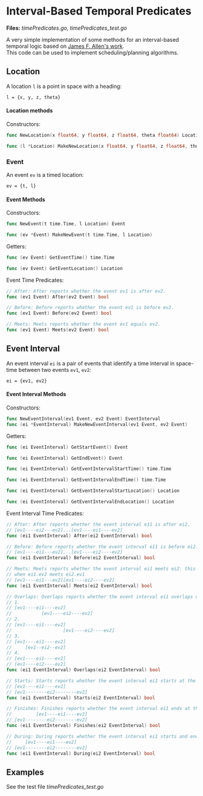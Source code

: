 # Interval-Based Temporal Predicates

**Files:** *timePredicates.go, timePredicates_test.go*

A very simple implementation of some methods for an interval-based temporal logic based on [James F. Allen's work](http://web.mit.edu/larsb/Public/16.412/pset%204/allen94actions.pdf).  
This code can be used to implement scheduling/planning algorithms.

## Location

A location `l` is a point in space with a heading:

`l = {x, y, z, theta}`

#### Location methods

Constructors:  
````go
func NewLocation(x float64, y float64, z float64, theta float64) Location

func (l *Location) MakeNewLocation(x float64, y float64, z float64, theta float64)
````
### Event

An event `ev` is a timed location:

`ev = {t, l}`

#### Event Methods

Constructors:  
````go
func NewEvent(t time.Time, l Location) Event

func (ev *Event) MakeNewEvent(t time.Time, l Location)
````

Getters:  
````go
func (ev Event) GetEventTime() time.Time

func (ev Event) GetEventLocation() Location
````

Event Time Predicates:  

````go
// After: After reports whether the event ev1 is after ev2.
func (ev1 Event) After(ev2 Event) bool

// Before: Before reports whether the event ev1 is before ev2.
func (ev1 Event) Before(ev2 Event) bool

// Meets: Meets reports whether the event ev1 equals ev2.
func (ev1 Event) Meets(ev2 Event) bool
````

## Event Interval

An event interval `ei` is a pair of events that identify a time interval in space-time between two events `ev1`, `ev2`:

`ei = {ev1, ev2}`


#### Event Interval Methods

Constructors:  
````go
func NewEventInterval(ev1 Event, ev2 Event) EventInterval
func (ei *EventInterval) MakeNewEventInterval(ev1 Event, ev2 Event)
````

Getters:  
````go
func (ei EventInterval) GetStartEvent() Event

func (ei EventInterval) GetEndEvent() Event

func (ei EventInterval) GetEventIntervalStartTime() time.Time

func (ei EventInterval) GetEventIntervalEndTime() time.Time

func (ei EventInterval) GetEventIntervalStartLocation() Location

func (ei EventInterval) GetEventIntervalEndLocation() Location
````

Event Interval Time Predicates:  

````go
// After: After reports whether the event interval e11 is after ei2.
// [ev1----ei2---ev2]...[ev1----ei1----ev2]
func (ei1 EventInterval) After(ei2 EventInterval) bool

// Before: Before reports whether the event interval e11 is before ei2.
// [ev1----ei1---ev2]...[ev1----ei2----ev2]
func (ei1 EventInterval) Before(ei2 EventInterval) bool

// Meets: Meets reports whether the event interval ei1 meets ei2: this happens
// when ei1.ev2 meets ei2.ev1
// [ev1----ei1---ev2][ev1----ei2----ev2]
func (ei1 EventInterval) Meets(ei2 EventInterval) bool

// Overlaps: Overlaps reports whether the event interval ei1 overlaps ei2:
// 1.
// [ev1----ei1----ev2]
//           [ev1----ei2----ev2]
// 2.
// [ev1----ei1----ev2]
//                   [ev1----ei2----ev2]
// 3.
// [ev1----ei1----ev2]
//     [ev1--ei2--ev2]
// 4.
// [ev1----ei1----ev2]
// [ev1----ei2----ev2]
func (ei1 EventInterval) Overlaps(ei2 EventInterval) bool

// Starts: Starts reports whether the event interval ei1 starts at the same time event of ei2:
// [ev1----ei1----ev2]
// [ev1--------ei2--------ev2]
func (ei1 EventInterval) Starts(ei2 EventInterval) bool

// Finishes: Finishes reports whether the event interval ei1 ends at the same time event of ei2:
//         [ev1----ei1----ev2]
// [ev1--------ei2--------ev2]
func (ei1 EventInterval) Finishes(ei2 EventInterval) bool

// During: During reports whether the event interval ei1 starts and ends, or is contained, within i2:
//     [ev1----ei1----ev2]
// [ev1--------ei2--------ev2]
func (ei1 EventInterval) During(ei2 EventInterval) bool
````

## Examples

See the test file *timePredicates_test.go*
